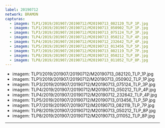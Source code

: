 ```yaml
---
label: 20190712
network: BRAMON
capturas:
  - imagem: TLP1/2019/201907/20190712/M20190713_082120_TLP_1P.jpg
  - imagem: TLP1/2019/201907/20190712/M20190713_050902_TLP_1P.jpg
  - imagem: TLP3/2019/201907/20190712/M20190713_075124_TLP_3P.jpg
  - imagem: TLP4/2019/201907/20190712/M20190713_050212_TLP_4P.jpg
  - imagem: TLP4/2019/201907/20190712/M20190712_232642_TLP_4P.jpg
  - imagem: TLP5/2019/201907/20190712/M20190713_013456_TLP_5P.jpg
  - imagem: TLP7/2019/201907/20190712/M20190713_082119_TLP_7P.jpg
  - imagem: TLP8/2019/201907/20190712/M20190713_050212_TLP_8P.jpg
  - imagem: TLP8/2019/201907/20190712/M20190713_011052_TLP_8P.jpg
---
```

  - imagem: TLP1/2019/201907/20190712/M20190713_082120_TLP_1P.jpg
  - imagem: TLP1/2019/201907/20190712/M20190713_050902_TLP_1P.jpg
  - imagem: TLP3/2019/201907/20190712/M20190713_075124_TLP_3P.jpg
  - imagem: TLP4/2019/201907/20190712/M20190713_050212_TLP_4P.jpg
  - imagem: TLP4/2019/201907/20190712/M20190712_232642_TLP_4P.jpg
  - imagem: TLP5/2019/201907/20190712/M20190713_013456_TLP_5P.jpg
  - imagem: TLP7/2019/201907/20190712/M20190713_082119_TLP_7P.jpg
  - imagem: TLP8/2019/201907/20190712/M20190713_050212_TLP_8P.jpg
  - imagem: TLP8/2019/201907/20190712/M20190713_011052_TLP_8P.jpg
---

